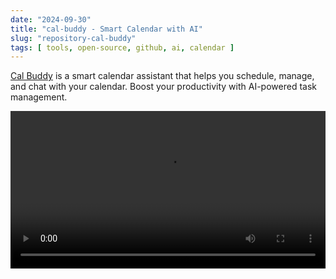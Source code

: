 ```yaml
---
date: "2024-09-30"
title: "cal-buddy - Smart Calendar with AI"
slug: "repository-cal-buddy"
tags: [ tools, open-source, github, ai, calendar ]
---
```




[Cal Buddy][1] is a smart calendar assistant that helps you schedule, manage, and chat with your calendar. Boost your productivity with AI-powered task management.

<video src="https://private-user-images.githubusercontent.com/110609663/371564939-2978235f-36f3-475f-84bd-1da041dd9c34.mp4?jwt=eyJhbGciOiJIUzI1NiIsInR5cCI6IkpXVCJ9.eyJpc3MiOiJnaXRodWIuY29tIiwiYXVkIjoicmF3LmdpdGh1YnVzZXJjb250ZW50LmNvbSIsImtleSI6ImtleTUiLCJleHAiOjE3Mzc3NjQ1NTUsIm5iZiI6MTczNzc2NDI1NSwicGF0aCI6Ii8xMTA2MDk2NjMvMzcxNTY0OTM5LTI5NzgyMzVmLTM2ZjMtNDc1Zi04NGJkLTFkYTA0MWRkOWMzNC5tcDQ_WC1BbXotQWxnb3JpdGhtPUFXUzQtSE1BQy1TSEEyNTYmWC1BbXotQ3JlZGVudGlhbD1BS0lBVkNPRFlMU0E1M1BRSzRaQSUyRjIwMjUwMTI1JTJGdXMtZWFzdC0xJTJGczMlMkZhd3M0X3JlcXVlc3QmWC1BbXotRGF0ZT0yMDI1MDEyNVQwMDE3MzVaJlgtQW16LUV4cGlyZXM9MzAwJlgtQW16LVNpZ25hdHVyZT0zMGU5MmI5OTg0NjhlNGI5ODIwNWZhNGYyMTA5MDAzZGE5MTYwNjhkMDJjZjQ3OThmZGMwOWY2NGRlZjA0N2IxJlgtQW16LVNpZ25lZEhlYWRlcnM9aG9zdCJ9.QrdqembDC745E6g-THDrcK1_iQ9cxyGGYL2gUtDB9_0" width="100%" controls></video>



   [1]: https://github.com/ChiragAgg5k/cal-buddy
